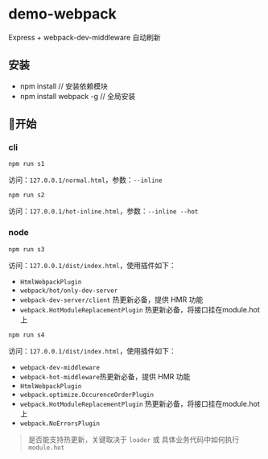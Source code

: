 # demo-webpack #

Express + webpack-dev-middleware 自动刷新

## 安装 ##
- npm install // 安装依赖模块
- npm install webpack -g // 全局安装

## 开始 ##
### cli
```
npm run s1
```
访问：`127.0.0.1/normal.html`，参数：`--inline`

```
npm run s2
```
访问：`127.0.0.1/hot-inline.html`，参数：`--inline --hot`

### node
```
npm run s3
```
访问：`127.0.0.1/dist/index.html`，使用插件如下：
- `HtmlWebpackPlugin`
- `webpack/hot/only-dev-server`
- `webpack-dev-server/client` 热更新必备，提供 HMR 功能
- `webpack.HotModuleReplacementPlugin` 热更新必备，将接口挂在module.hot 上

```
npm run s4
```
访问：`127.0.0.1/dist/index.html`，使用插件如下：
- `webpack-dev-middleware`
- `webpack-hot-middleware`热更新必备，提供 HMR 功能
- `HtmlWebpackPlugin`
- `webpack.optimize.OccurenceOrderPlugin`
- `webpack.HotModuleReplacementPlugin` 热更新必备，将接口挂在module.hot 上
- `webpack.NoErrorsPlugin`

> 是否能支持热更新，关键取决于 `loader` 或 具体业务代码中如何执行 `module.hot`
